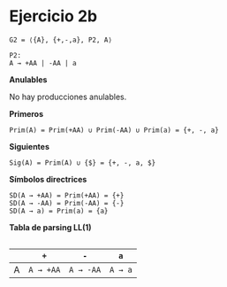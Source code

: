 # Ejercicio 2b

```
G2 = ⟨{A}, {+,-,a}, P2, A⟩

P2:
A → +AA | -AA | a
```

**Anulables**

No hay producciones anulables.

**Primeros**

```
Prim(A) = Prim(+AA) ∪ Prim(-AA) ∪ Prim(a) = {+, -, a}
```

**Siguientes**

```
Sig(A) = Prim(A) ∪ {$} = {+, -, a, $}
```

**Símbolos directrices**

```
SD(A → +AA) = Prim(+AA) = {+}
SD(A → -AA) = Prim(-AA) = {-}
SD(A → a) = Prim(a) = {a}
```

**Tabla de parsing LL(1)**

<div style="overflow-x:scroll; white-space: nowrap;">

||`+`|`-`|`a`|
|-|-|-|-|
|A|`A → +AA`|`A → -AA`|`A → a`|

</div>
